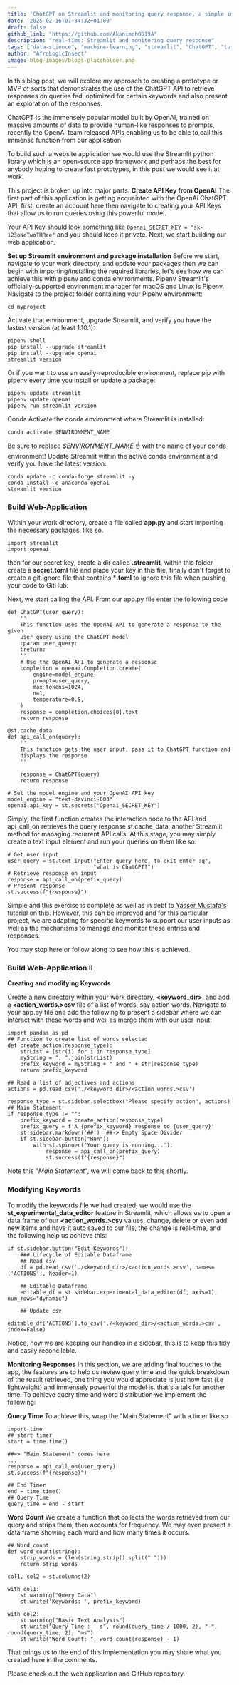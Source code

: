 ```yaml
---
title: 'ChatGPT on Streamlit and monitoring query response, a simple implementation'
date: '2025-02-16T07:34:32+01:00'
draft: false
github_link: "https://github.com/AkanimohOD19A"
description: "real-time: Streamlit and monitoring query response"
tags: ["data-science", "machine-learning", "streamlit", "ChatGPT", "tutorial", "python", "EDA"]
author: "AfroLogicInsect"
image: blog-images/blogs-placeholder.png
---
```


In this blog post, we will explore my approach to creating a prototype or MVP of sorts that demonstrates the use of the ChatGPT API to retrieve responses on queries fed, optimized for certain keywords and also present an exploration of the responses.

ChatGPT is the immensely popular model built by OpenAI, trained on massive amounts of data to provide human-like responses to prompts, recently the OpenAI team released APIs enabling us to be able to call this immense function from our application. 

To build such a website application we would use the Streamlit python library which is an open-source app framework and perhaps the best for anybody hoping to create fast prototypes, in this post we would see it at work.

This project is broken up into major parts:
**Create API Key from OpenAI**
The first part of this application is getting acquainted with the OpenAi ChatGPT API, first, create an account here then navigate to creating your API Keys that allow us to run queries using this powerful model.

Your API Key should look something like `Openai_SECRET_KEY = "sk-123oNeTwoTHRee"` and you should keep it private. Next, we start building our web application.

**Set up Streamlit environment and package installation**
Before we start, navigate to your work directory, and update your packages then we can begin with importing/installing the required libraries, let's see how we can achieve this with pipenv and conda environments.
Pipenv
Streamlit's officially-supported environment manager for macOS and Linux is Pipenv.
Navigate to the project folder containing your Pipenv environment:

```
cd myproject
```


Activate that environment, upgrade Streamlit, and verify you have the lastest version (at least 1.10.1):

```
pipenv shell
pip install --upgrade streamlit
pip install --upgrade openai
streamlit version
```


Or if you want to use an easily-reproducible environment, replace pip with pipenv every time you install or update a package:

```
pipenv update streamlit
pipenv update openai
pipenv run streamlit version
```


Conda
Activate the conda environment where Streamlit is installed:

```
conda activate $ENVIRONMENT_NAME
```


Be sure to replace _$ENVIRONMENT_NAME_ ☝️ with the name of your conda environment!
Update Streamlit within the active conda environment and verify you have the latest version:

```
conda update -c conda-forge streamlit -y
conda install -c anaconda openai
streamlit version
```


### Build Web-Application
Within your work directory, create a file called **app.py** and start importing the necessary packages, like so.

```
import streamlit
import openai
```


then for our secret key, create a dir called **.streamlit**, within this folder create a **secret.toml** file and place your key in this file, finally don't forget to create a git.ignore file that contains ***.toml** to ignore this file when pushing your code to GitHub.

Next, we start calling the API. From our app.py file enter the following code

```
def ChatGPT(user_query):
    '''
    This function uses the OpenAI API to generate a response to the given
    user_query using the ChatGPT model
    :param user_query:
    :return:
    '''
    # Use the OpenAI API to generate a response
    completion = openai.Completion.create(
        engine=model_engine,
        prompt=user_query,
        max_tokens=1024,
        n=1,
        temperature=0.5,
    )
    response = completion.choices[0].text
    return response
```

```
@st.cache_data
def api_call_on(query):
    '''
    This function gets the user input, pass it to ChatGPT function and
    displays the response
    '''

    response = ChatGPT(query)
    return response
```




```
# Set the model engine and your OpenAI API key
model_engine = "text-davinci-003"
openai.api_key = st.secrets["Openai_SECRET_KEY"]
```


Simply, the first function creates the interaction node to the API and api_call_on retrieves the query response st.cache_data, another Streamlit method for managing recurrent API calls.
At this stage, you may simply create a text input element and run your queries on them like so:

```
# Get user input
user_query = st.text_input("Enter query here, to exit enter :q",
                           "what is ChatGPT?")
# Retrieve response on input
response = api_call_on(prefix_query)
# Present response
st.success(f"{response}")
```


Simple and this exercise is complete as well as in debt to [Yasser Mustafa's](https://blog.devgenius.io/building-a-chatgpt-web-app-with-streamlit-and-openai-a-step-by-step-tutorial-1cd57a57290b) tutorial on this. However, this can be improved and for this particular project, we are adapting for specific keywords to support our user inputs as well as the mechanisms to manage and monitor these entries and responses. 

You may stop here or follow along to see how this is achieved.

### Build Web-Application II
**Creating and modifying Keywords**

Create a new directory within your work directory, **<keyword_dir>**, and add a **<action_words.>csv** file of a list of words, say action words.
Navigate to your app.py file and add the following to present a sidebar where we can interact with these words and well as merge them with our user input:

```
import pandas as pd
## Function to create list of words selected
def create_action(response_type):
    strList = [str(i) for i in response_type]
    myString = ", ".join(strList)
    prefix_keyword = myString + " and " + str(response_type)
    return prefix_keyword

## Read a list of adjectives and actions
actions = pd.read_csv('./<keyword_dir>/<action_words.>csv')

response_type = st.sidebar.selectbox("Please specify action", actions)
## Main Statement
if response_type != "":
    prefix_keyword = create_action(response_type)
    prefix_query = f'A {prefix_keyword} response to {user_query}'
    st.sidebar.markdown('##')  ##-> Empty Space Divider
    if st.sidebar.button("Run"):
        with st.spinner('Your query is running...'):
            response = api_call_on(prefix_query)
            st.success(f"{response}")
```

Note this "_Main Statement_", we will come back to this shortly.

### Modifying Keywords
To modify the keywords file we had created, we would use the **st_experimental_data_editor** feature in Streamlit, which allows us to open a data frame of our **<action_words.>csv** values, change, delete or even add new items and have it auto saved to our file, the change is real-time, and the following help us achieve this:

```
if st.sidebar.button("Edit Keywords"):
    ### Lifecycle of Editable Dataframe
    ## Read csv
    df = pd.read_csv('./<keyword_dir>/<action_words.>csv', names=['ACTIONS'], header=1)

    ## Editable Dataframe
    editable_df = st.sidebar.experimental_data_editor(df, axis=1), num_rows="dynamic")

    ## Update csv
    editable_df['ACTIONS'].to_csv('./<keyword_dir>/<action_words.>csv', index=False)
```


Notice, how we are keeping our handles in a sidebar, this is to keep this tidy and easily reconcilable.

**Monitoring Responses**
In this section, we are adding final touches to the app, the features are to help us review query time and the quick breakdown of the result retrieved, one thing you would appreciate is just how fast (i.e lightweight) and immensely powerful the model is, that's a talk for another time.
To achieve query time and word distribution we implement the following:

**Query Time**
To achieve this, wrap the "Main Statement" with a timer like so

```
import time
## start timer
start = time.time()

##=> "Main Statement" comes here
...
response = api_call_on(user_query)
st.success(f"{response}")

## End Timer
end = time.time()
## Query Time
query_time = end - start
```

**Word Count**
We create a function that collects the words retrieved from our query and strips them, then accounts for frequency. We may even present a data frame showing each word and how many times it occurs.

```
## Word count
def word_count(string):
    strip_words = (len(string.strip().split(" ")))
    return strip_words
```

```
col1, col2 = st.columns(2)

with col1:
    st.warning("Query Data")
    st.write('Keywords: ', prefix_keyword)

with col2:
    st.warning("Basic Text Analysis")
    st.write("Query Time :   s", round(query_time / 1000, 2), "-", round(query_time, 2), "ms")
    st.write("Word Count: ", word_count(response) - 1)
```


That brings us to the end of this Implementation you may share what you created here in the comments.

Please check out the web application and GitHub repository.



